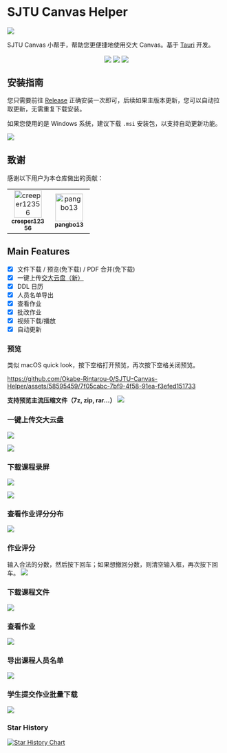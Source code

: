 # SJTU Canvas Helper

![](./images/logo.png)

SJTU Canvas 小帮手，帮助您更便捷地使用交大 Canvas。基于 [Tauri](https://tauri.app/) 开发。

<div align="center">
  <img align="center" src="https://img.shields.io/badge/rust-1.75-blue" alt="">
  <img align="center" src="https://img.shields.io/github/stars/Okabe-Rintarou-0/SJTU-Canvas-Helper" /> 
  <img align="center" src="https://img.shields.io/github/v/release/Okabe-Rintarou-0/SJTU-Canvas-Helper?include_prereleases" /> 
  <img align="center" src="https://img.shields.io/github/downloads/Okabe-Rintarou-0/SJTU-Canvas-Helper/total" />
</div>

## 安装指南

您只需要前往 [Release](https://github.com/Okabe-Rintarou-0/SJTU-Canvas-Helper/releases) 正确安装一次即可，后续如果主版本更新，您可以自动拉取更新，无需重复下载安装。

如果您使用的是 Windows 系统，建议下载 `.msi` 安装包，以支持自动更新功能。

![](./images/installation.png)

## 致谢

感谢以下用户为本仓库做出的贡献：

<table>
  <tr>
    <td align="center">
      <a href="https://github.com/creeper12356" style="display:inline-block;width:80px">
        <img src="https://github.com/creeper12356.png" width="64px;" alt="creeper12356"/><br/>
        <sub><b>creeper12356</b></sub>
      </a>
    </td>
    <td align="center">
      <a href="https://github.com/pangbo13" style="display:inline-block;width:80px">
        <img src="https://github.com/pangbo13.png" width="64px;" alt="pangbo13"/><br/>
        <sub><b>pangbo13</b></sub>
      </a>
    </td>
  </tr>
</table>

## Main Features
+ [x] 文件下载 / 预览(免下载) / PDF 合并(免下载)
+ [x] 一键上传[交大云盘（新）](https://pan.sjtu.edu.cn/)
+ [x] DDL 日历 
+ [x] 人员名单导出
+ [x] 查看作业
+ [x] 批改作业
+ [x] 视频下载/播放
+ [x] 自动更新 

### 预览

类似 macOS quick look，按下空格打开预览，再次按下空格关闭预览。

https://github.com/Okabe-Rintarou-0/SJTU-Canvas-Helper/assets/58595459/7f05cabc-7bf9-4f58-91ea-f3efed151733

**支持预览主流压缩文件（7z, zip, rar...）**
![](./images/preview_zip.png)

### 一键上传交大云盘

![](./images/jbox1.png)

![](./images/jbox2.png)

### 下载课程录屏
![](./images/qrcode.png)

![](./images/download_video.png)

### 查看作业评分分布
  
![](./images/distributions.png)
  
### 作业评分
  
输入合法的分数，然后按下回车；如果想撤回分数，则清空输入框，再次按下回车。
![](./images/grade.png)

### 下载课程文件
  
![](./images/download_course_files.png)
  
### 查看作业
  
![](./images/assignments.png)

### 导出课程人员名单
  
![](./images/export_users.png)
  
### 学生提交作业批量下载

![](./images/submissions.png)

### Star History

[![Star History Chart](https://api.star-history.com/svg?repos=Okabe-Rintarou-0/SJTU-Canvas-Helper&type=Date)](https://star-history.com/#Okabe-Rintarou-0/SJTU-Canvas-Helper&Date)
